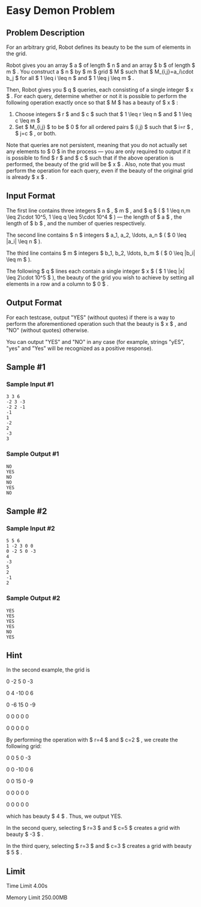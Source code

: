 # Easy Demon Problem

## Problem Description

For an arbitrary grid, Robot defines its beauty to be the sum of elements in the grid.

Robot gives you an array $ a $ of length $ n $ and an array $ b $ of length $ m $ . You construct a $ n $ by $ m $ grid $ M $ such that $ M_{i,j}=a_i\cdot b_j $ for all $ 1 \leq i \leq n $ and $ 1 \leq j \leq m $ .

Then, Robot gives you $ q $ queries, each consisting of a single integer $ x $ . For each query, determine whether or not it is possible to perform the following operation exactly once so that $ M $ has a beauty of $ x $ :

1. Choose integers $ r $ and $ c $ such that $ 1 \leq r \leq n $ and $ 1 \leq c \leq m $
2. Set $ M_{i,j} $ to be $ 0 $ for all ordered pairs $ (i,j) $ such that $ i=r $ , $ j=c $ , or both.

Note that queries are not persistent, meaning that you do not actually set any elements to $ 0 $ in the process — you are only required to output if it is possible to find $ r $ and $ c $ such that if the above operation is performed, the beauty of the grid will be $ x $ . Also, note that you must perform the operation for each query, even if the beauty of the original grid is already $ x $ .

## Input Format

The first line contains three integers $ n $ , $ m $ , and $ q $ ( $ 1 \leq n,m \leq 2\cdot 10^5, 1 \leq q \leq 5\cdot 10^4 $ ) — the length of $ a $ , the length of $ b $ , and the number of queries respectively.

The second line contains $ n $ integers $ a_1, a_2, \ldots, a_n $ ( $ 0 \leq |a_i| \leq n $ ).

The third line contains $ m $ integers $ b_1, b_2, \ldots, b_m $ ( $ 0 \leq |b_i| \leq m $ ).

The following $ q $ lines each contain a single integer $ x $ ( $ 1 \leq |x| \leq 2\cdot 10^5 $ ), the beauty of the grid you wish to achieve by setting all elements in a row and a column to $ 0 $ .

## Output Format

For each testcase, output "YES" (without quotes) if there is a way to perform the aforementioned operation such that the beauty is $ x $ , and "NO" (without quotes) otherwise.

You can output "YES" and "NO" in any case (for example, strings "yES", "yes" and "Yes" will be recognized as a positive response).

## Sample #1

### Sample Input #1

```
3 3 6
-2 3 -3
-2 2 -1
-1
1
-2
2
-3
3
```

### Sample Output #1

```
NO
YES
NO
NO
YES
NO
```

## Sample #2

### Sample Input #2

```
5 5 6
1 -2 3 0 0
0 -2 5 0 -3
4
-3
5
2
-1
2
```

### Sample Output #2

```
YES
YES
YES
YES
NO
YES
```

## Hint

In the second example, the grid is

 0 -2 5 0 -3

0 4 -10 0 6

0 -6 15 0 -9

0 0 0 0 0

0 0 0 0 0

By performing the operation with $ r=4 $ and $ c=2 $ , we create the following grid:

0 0 5 0 -3

0 0 -10 0 6

0 0 15 0 -9

0 0 0 0 0

0 0 0 0 0

which has beauty $ 4 $ . Thus, we output YES.

In the second query, selecting $ r=3 $ and $ c=5 $ creates a grid with beauty $ -3 $ .

In the third query, selecting $ r=3 $ and $ c=3 $ creates a grid with beauty $ 5 $ .

## Limit



Time Limit
4.00s

Memory Limit
250.00MB